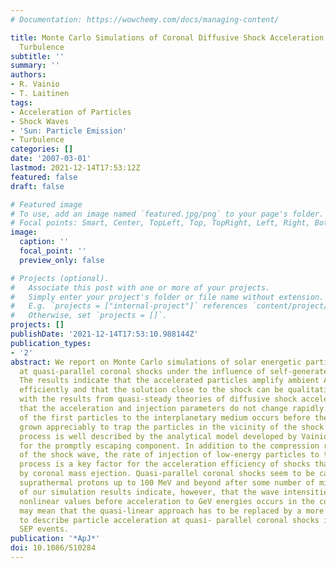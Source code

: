 ```yaml
---
# Documentation: https://wowchemy.com/docs/managing-content/

title: Monte Carlo Simulations of Coronal Diffusive Shock Acceleration in Self-generated
  Turbulence
subtitle: ''
summary: ''
authors:
- R. Vainio
- T. Laitinen
tags:
- Acceleration of Particles
- Shock Waves
- 'Sun: Particle Emission'
- Turbulence
categories: []
date: '2007-03-01'
lastmod: 2021-12-14T17:53:12Z
featured: false
draft: false

# Featured image
# To use, add an image named `featured.jpg/png` to your page's folder.
# Focal points: Smart, Center, TopLeft, Top, TopRight, Left, Right, BottomLeft, Bottom, BottomRight.
image:
  caption: ''
  focal_point: ''
  preview_only: false

# Projects (optional).
#   Associate this post with one or more of your projects.
#   Simply enter your project's folder or file name without extension.
#   E.g. `projects = ["internal-project"]` references `content/project/deep-learning/index.md`.
#   Otherwise, set `projects = []`.
projects: []
publishDate: '2021-12-14T17:53:10.988144Z'
publication_types:
- '2'
abstract: We report on Monte Carlo simulations of solar energetic particle (SEP) acceleration
  at quasi-parallel coronal shocks under the influence of self-generated Alfvén waves.
  The results indicate that the accelerated particles amplify ambient Alfvén waves
  efficiently and that the solution close to the shock can be qualitatively described
  with the results from quasi-steady theories of diffusive shock acceleration, provided
  that the acceleration and injection parameters do not change rapidly. The escape
  of the first particles to the interplanetary medium occurs before the waves have
  grown appreciably to trap the particles in the vicinity of the shock wave. The escape
  process is well described by the analytical model developed by Vainio, at least
  for the promptly escaping component. In addition to the compression ratio and speed
  of the shock wave, the rate of injection of low-energy particles to the acceleration
  process is a key factor for the acceleration efficiency of shocks that are driven
  by coronal mass ejection. Quasi-parallel coronal shocks seem to be capable of accelerating
  suprathermal protons up to 100 MeV and beyond after some number of minutes. Extrapolations
  of our simulation results indicate, however, that the wave intensities may reach
  nonlinear values before acceleration to GeV energies occurs in the corona. This
  may mean that the quasi-linear approach has to be replaced by a more general theory
  to describe particle acceleration at quasi- parallel coronal shocks in the largest
  SEP events.
publication: '*ApJ*'
doi: 10.1086/510284
---
```

